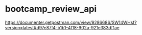 # bootcamp_review_api

https://documenter.getpostman.com/view/9286686/SW14WHsf?version=latest#d97e87f4-b1b1-4f18-902a-921e383df1ae
